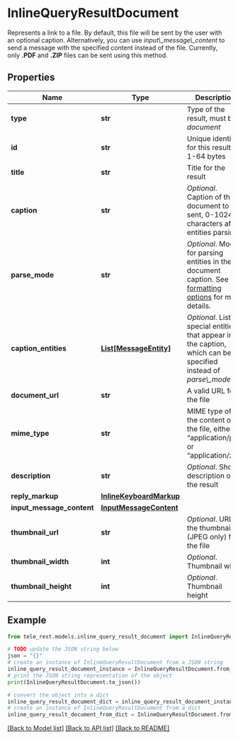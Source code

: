 # InlineQueryResultDocument

Represents a link to a file. By default, this file will be sent by the user with an optional caption. Alternatively, you can use *input\\_message\\_content* to send a message with the specified content instead of the file. Currently, only **.PDF** and **.ZIP** files can be sent using this method.

## Properties

Name | Type | Description | Notes
------------ | ------------- | ------------- | -------------
**type** | **str** | Type of the result, must be *document* | [default to 'document']
**id** | **str** | Unique identifier for this result, 1-64 bytes | 
**title** | **str** | Title for the result | 
**caption** | **str** | *Optional*. Caption of the document to be sent, 0-1024 characters after entities parsing | [optional] 
**parse_mode** | **str** | *Optional*. Mode for parsing entities in the document caption. See [formatting options](https://core.telegram.org/bots/api/#formatting-options) for more details. | [optional] 
**caption_entities** | [**List[MessageEntity]**](MessageEntity.md) | *Optional*. List of special entities that appear in the caption, which can be specified instead of *parse\\_mode* | [optional] 
**document_url** | **str** | A valid URL for the file | 
**mime_type** | **str** | MIME type of the content of the file, either “application/pdf” or “application/zip” | 
**description** | **str** | *Optional*. Short description of the result | [optional] 
**reply_markup** | [**InlineKeyboardMarkup**](InlineKeyboardMarkup.md) |  | [optional] 
**input_message_content** | [**InputMessageContent**](InputMessageContent.md) |  | [optional] 
**thumbnail_url** | **str** | *Optional*. URL of the thumbnail (JPEG only) for the file | [optional] 
**thumbnail_width** | **int** | *Optional*. Thumbnail width | [optional] 
**thumbnail_height** | **int** | *Optional*. Thumbnail height | [optional] 

## Example

```python
from tele_rest.models.inline_query_result_document import InlineQueryResultDocument

# TODO update the JSON string below
json = "{}"
# create an instance of InlineQueryResultDocument from a JSON string
inline_query_result_document_instance = InlineQueryResultDocument.from_json(json)
# print the JSON string representation of the object
print(InlineQueryResultDocument.to_json())

# convert the object into a dict
inline_query_result_document_dict = inline_query_result_document_instance.to_dict()
# create an instance of InlineQueryResultDocument from a dict
inline_query_result_document_from_dict = InlineQueryResultDocument.from_dict(inline_query_result_document_dict)
```
[[Back to Model list]](../README.md#documentation-for-models) [[Back to API list]](../README.md#documentation-for-api-endpoints) [[Back to README]](../README.md)


